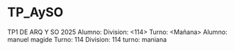 # TP_AySO
TP1 DE ARQ Y SO 2025
Alumno: <Manuel Magide>
Division: <114>
Turno: <Mañana>
Alumno: manuel magide
Turno: 114
Division: 114
turno: maniana
